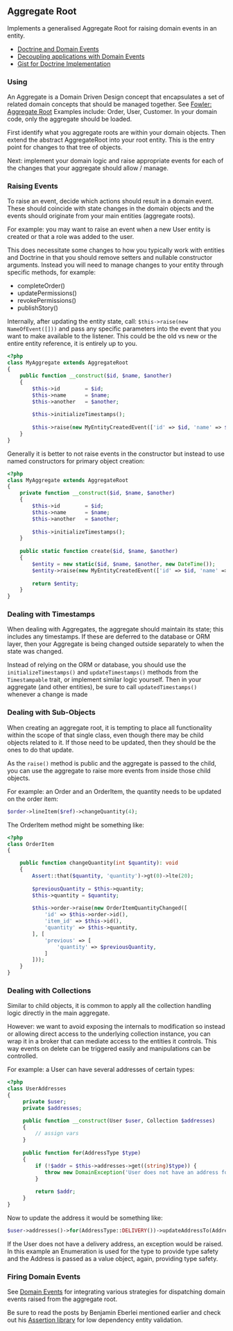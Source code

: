 ## Aggregate Root

Implements a generalised Aggregate Root for raising domain events in an entity. 

 * [Doctrine and Domain Events](https://github.com/beberlei/whitewashing.de/blob/master/2013/07/24/doctrine_and_domainevents.rst)
 * [Decoupling applications with Domain Events](http://www.whitewashing.de/2012/08/25/decoupling_applications_with_domain_events.html)
 * [Gist for Doctrine Implementation](https://gist.github.com/beberlei/53cd6580d87b1f5cd9ca)

### Using

An Aggregate is a Domain Driven Design concept that encapsulates a set of related
domain concepts that should be managed together. See [Fowler: Aggregate Root](https://martinfowler.com/bliki/DDD_Aggregate.html)
Examples include: Order, User, Customer. In your domain code, only the aggregate
should be loaded.

First identify what you aggregate roots are within your domain objects. Then extend
the abstract AggregateRoot into your root entity. This is the entry point for changes
to that tree of objects.

Next: implement your domain logic and raise appropriate events for each of the changes
that your aggregate should allow / manage.

### Raising Events

To raise an event, decide which actions should result in a domain event. These should
coincide with state changes in the domain objects and the events should originate from
your main entities (aggregate roots).

For example: you may want to raise an event when a new User entity is created or that
a role was added to the user.

This does necessitate some changes to how you typically work with entities and Doctrine
in that you should remove setters and nullable constructor arguments. Instead you will
need to manage changes to your entity through specific methods, for example:

 * completeOrder()
 * updatePermissions()
 * revokePermissions()
 * publishStory()

Internally, after updating the entity state, call: `$this->raise(new NameOfEvent([]))`
and pass any specific parameters into the event that you want to make available to the
listener. This could be the old vs new or the entire entity reference, it is entirely
up to you.

```php
<?php
class MyAggregate extends AggregateRoot
{
    public function __construct($id, $name, $another)
    {
        $this->id        = $id;
        $this->name      = $name;
        $this->another   = $another;
        
        $this->initializeTimestamps();
        
        $this->raise(new MyEntityCreatedEvent(['id' => $id, 'name' => $name, 'another' => $another]));
    }
}
```

Generally it is better to not raise events in the constructor but instead to use named
constructors for primary object creation:

```php
<?php
class MyAggregate extends AggregateRoot
{
    private function __construct($id, $name, $another)
    {
        $this->id        = $id;
        $this->name      = $name;
        $this->another   = $another;
        
        $this->initializeTimestamps();
    }
    
    public static function create($id, $name, $another)
    {
        $entity = new static($id, $name, $another, new DateTime());
        $entity->raise(new MyEntityCreatedEvent(['id' => $id, 'name' => $name, 'another' => $another]));
        
        return $entity;
    }
}
```

### Dealing with Timestamps

When dealing with Aggregates, the aggregate should maintain its state; this includes any
timestamps. If these are deferred to the database or ORM layer, then your Aggregate is being
changed outside separately to when the state was changed.

Instead of relying on the ORM or database, you should use the `initializeTimestamps()` and
`updateTimestamps()` methods from the `Timestampable` trait, or implement similar logic yourself.
Then in your aggregate (and other entities), be sure to call `updatedTimestamps()` whenever a
change is made

### Dealing with Sub-Objects

When creating an aggregate root, it is tempting to place all functionality within the scope
of that single class, even though there may be child objects related to it. If those need to
be updated, then they should be the ones to do that update.

As the `raise()` method is public and the aggregate is passed to the child, you can use the
aggregate to raise more events from inside those child objects.

For example: an Order and an OrderItem, the quantity needs to be updated on the order item:

```php
$order->lineItem($ref)->changeQuantity(4);
```

The OrderItem method might be something like:

```php
<?php
class OrderItem
{

    public function changeQuantity(int $quantity): void
    {
        Assert::that($quantity, 'quantity')->gt(0)->lte(20);
        
        $previousQuantity = $this->quantity;
        $this->quantity = $quantity;
        
        $this->order->raise(new OrderItemQuantityChanged([
            'id' => $this->order->id(),
            'item_id' => $this->id(),
            'quantity' => $this->quantity,
        ], [
            'previous' => [
                'quantity' => $previousQuantity,
            ]
        ]));
    }
}
```

### Dealing with Collections

Similar to child objects, it is common to apply all the collection handling logic directly in
the main aggregate.

However: we want to avoid exposing the internals to modification so instead or allowing direct
access to the underlying collection instance, you can wrap it in a broker that can mediate
access to the entities it controls. This way events on delete can be triggered easily and
manipulations can be controlled.

For example: a User can have several addresses of certain types:

```php
<?php
class UserAddresses
{
     private $user;
     private $addresses;

     public function __construct(User $user, Collection $addresses)
     {
         // assign vars
     }
     
     public function for(AddressType $type)
     {
         if (!$addr = $this->addresses->get((string)$type)) {
            throw new DomainException('User does not have an address for type: ' . $type);
         }
         
         return $addr;
     }
}
```
Now to update the address it would be something like:
```php
$user->addresses()->for(AddressType::DELIVERY())->updateAddressTo(Address $address);
```
If the User does not have a delivery address, an exception would be raised. In this example
an Enumeration is used for the type to provide type safety and the Address is passed as a
value object, again, providing type safety.

### Firing Domain Events

See [Domain Events](domain-events.md) for integrating various strategies for dispatching
domain events raised from the aggregate root.

Be sure to read the posts by Benjamin Eberlei mentioned earlier and check out his
[Assertion library](https://github.com/beberlei/assert) for low dependency entity
validation.
